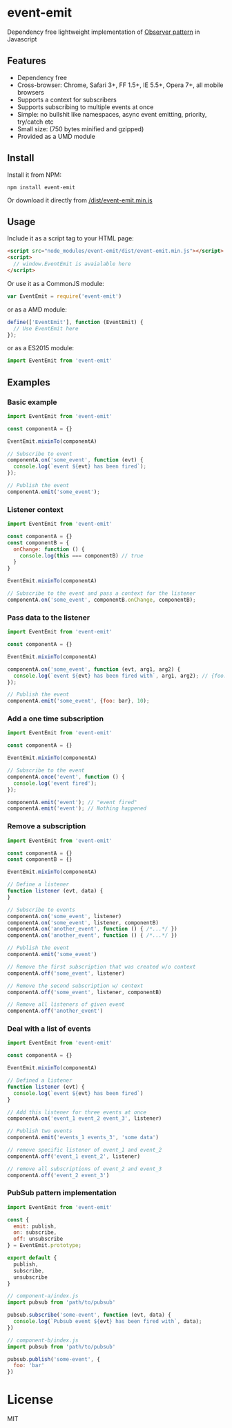 # event-emit

Dependency free lightweight implementation of
[Observer pattern](https://en.wikipedia.org/wiki/Observer_pattern) in Javascript

## Features

* Dependency free
* Cross-browser: Chrome, Safari 3+, FF 1.5+, IE 5.5+, Opera 7+, all mobile browsers
* Supports a context for subscribers
* Supports subscribing to multiple events at once
* Simple: no bullshit like namespaces, async event emitting, priority, try/catch etc
* Small size: (750 bytes minified and gzipped)
* Provided as a UMD module

## Install

Install it from NPM:

```
npm install event-emit
```

Or download it directly
from [/dist/event-emit.min.js](https://github.com/dmitryshimkin/emitter/blob/master/dist/event-emit.min.js)

## Usage

Include it as a script tag to your HTML page:

```html
<script src="node_modules/event-emit/dist/event-emit.min.js"></script>
<script>
  // window.EventEmit is avaialable here
</script>
```

Or use it as a CommonJS module:

```javascript
var EventEmit = require('event-emit')
```

or as a AMD module:

```javascript
define(['EventEmit'], function (EventEmit) {
  // Use EventEmit here
});
```

or as a ES2015 module:

```javascript
import EventEmit from 'event-emit'
```


## Examples

### Basic example

```javascript
import EventEmit from 'event-emit'

const componentA = {}

EventEmit.mixinTo(componentA)

// Subscribe to event
componentA.on('some_event', function (evt) {
  console.log(`event ${evt} has been fired`);
});

// Publish the event
componentA.emit('some_event');
```

### Listener context

```javascript
import EventEmit from 'event-emit'

const componentA = {}
const componentB = {
  onChange: function () {
    console.log(this === componentB) // true
  }
}

EventEmit.mixinTo(componentA)

// Subscribe to the event and pass a context for the listener
componentA.on('some_event', componentB.onChange, componentB);
```

### Pass data to the listener

```javascript
import EventEmit from 'event-emit'

const componentA = {}

EventEmit.mixinTo(componentA)

componentA.on('some_event', function (evt, arg1, arg2) {
  console.log(`event ${evt} has been fired with`, arg1, arg2); // {foo: bar}, 10
});

// Publish the event
componentA.emit('some_event', {foo: bar}, 10);
```

### Add a one time subscription

```javascript
import EventEmit from 'event-emit'

const componentA = {}

EventEmit.mixinTo(componentA)

// Subscribe to the event
componentA.once('event', function () {
  console.log('event fired');
});

componentA.emit('event'); // "event fired"
componentA.emit('event'); // Nothing happened
```

### Remove a subscription

```javascript
import EventEmit from 'event-emit'

const componentA = {}
const componentB = {}

EventEmit.mixinTo(componentA)

// Define a listener
function listener (evt, data) {
}

// Subscribe to events
componentA.on('some_event', listener)
componentA.on('some_event', listener, componentB)
componentA.on('another_event', function () { /*...*/ })
componentA.on('another_event', function () { /*...*/ })

// Publish the event
componentA.emit('some_event')

// Remove the first subscription that was created w/o context
componentA.off('some_event', listener)

// Remove the second subscription w/ context
componentA.off('some_event', listener, componentB)

// Remove all listeners of given event
componentA.off('another_event')
```

### Deal with a list of events

```javascript
import EventEmit from 'event-emit'

const componentA = {}

EventEmit.mixinTo(componentA)

// Defined a listener
function listener (evt) {
  console.log(`event ${evt} has been fired`)
}

// Add this listener for three events at once
componentA.on('event_1 event_2 event_3', listener)

// Publish two events
componentA.emit('events_1 events_3', 'some data')

// remove specific listener of event_1 and event_2
componentA.off('event_1 event_2', listener)

// remove all subscriptions of event_2 and event_3
componentA.off('event_2 event_3')
```

### PubSub pattern implementation

```javascript
import EventEmit from 'event-emit'

const {
  emit: publish,
  on: subscribe,
  off: unsubscribe
} = EventEmit.prototype;

export default {
  publish,
  subscribe,
  unsubscribe
}
```

```javascript
// component-a/index.js
import pubsub from 'path/to/pubsub'

pubsub.subscribe('some-event', function (evt, data) {
  console.log(`Pubsub event ${evt} has been fired with`, data);
})
```

```javascript
// component-b/index.js
import pubsub from 'path/to/pubsub'

pubsub.publish('some-event', {
  foo: 'bar'
})
```

# License

MIT
